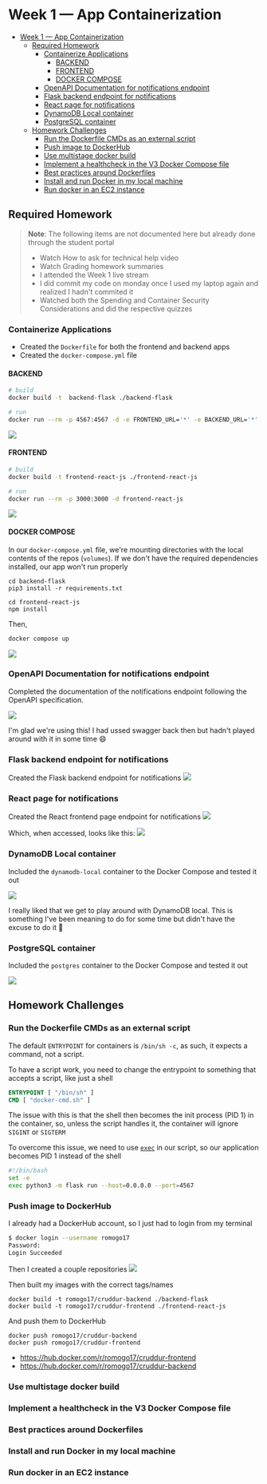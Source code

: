 # Week 1 — App Containerization

- [Week 1 — App Containerization](#week-1--app-containerization)
  - [Required Homework](#required-homework)
    - [Containerize Applications](#containerize-applications)
      - [BACKEND](#backend)
      - [FRONTEND](#frontend)
      - [DOCKER COMPOSE](#docker-compose)
    - [OpenAPI Documentation for notifications endpoint](#openapi-documentation-for-notifications-endpoint)
    - [Flask backend endpoint for notifications](#flask-backend-endpoint-for-notifications)
    - [React page for notifications](#react-page-for-notifications)
    - [DynamoDB Local container](#dynamodb-local-container)
    - [PostgreSQL container](#postgresql-container)
  - [Homework Challenges](#homework-challenges)
    - [Run the Dockerfile CMDs as an external script](#run-the-dockerfile-cmds-as-an-external-script)
    - [Push image to DockerHub](#push-image-to-dockerhub)
    - [Use multistage docker build](#use-multistage-docker-build)
    - [Implement a healthcheck in the V3 Docker Compose file](#implement-a-healthcheck-in-the-v3-docker-compose-file)
    - [Best practices around Dockerfiles](#best-practices-around-dockerfiles)
    - [Install and run Docker in my local machine](#install-and-run-docker-in-my-local-machine)
    - [Run docker in an EC2 instance](#run-docker-in-an-ec2-instance)

## Required Homework

> **Note**: The following items are not documented here but already done through the student portal
> - Watch How to ask for technical help video
> - Watch Grading homework summaries
> - I attended the Week 1 live stream
> - I did commit my code on monday once I used my laptop again and realized I hadn't commited it
> - Watched both the Spending and Container Security Considerations and did the respective quizzes
>

### Containerize Applications
- Created the `Dockerfile` for both the frontend and backend apps
- Created the `docker-compose.yml` file

#### BACKEND
```sh
# build
docker build -t  backend-flask ./backend-flask

# run
docker run --rm -p 4567:4567 -d -e FRONTEND_URL='*' -e BACKEND_URL='*' backend-flask
```
![](./assets/week1/backend-container.png)


#### FRONTEND
```sh
# build
docker build -t frontend-react-js ./frontend-react-js

# run
docker run --rm -p 3000:3000 -d frontend-react-js
```

![](./assets/week1/frontend-container.png)


#### DOCKER COMPOSE

In our `docker-compose.yml` file, we're mounting directories with the local contents of the repos (`volumes`). If we don't have the required dependencies installed, our app won't run properly
```
cd backend-flask
pip3 install -r requirements.txt

cd frontend-react-js
npm install
```
Then,

```sh
docker compose up
```

![](./assets/week1/docker-compose.png)

### OpenAPI Documentation for notifications endpoint
Completed the documentation of the notifications endpoint following the OpenAPI specification.

![](./assets/week1/openapi.png)

I'm glad we're using this! I had ussed swagger back then but hadn't played around with it in some time 😄

### Flask backend endpoint for notifications

Created the Flask backend endpoint for notifications
![](./assets/week1/backend-notifications.png)

### React page for notifications

Created the React frontend page endpoint for notifications
![](./assets/week1/frontend-notifications.png)

Which, when accessed, looks like this:
![](./assets/week1/notifications-browser.png)

### DynamoDB Local container
Included the `dynamodb-local` container to the Docker Compose and tested it out

![](./assets/week1/dynamodb-local.png)

I really liked that we get to play around with DynamoDB local. This is something I've been meaning to do for some time but didn't have the excuse to do it 🚀


### PostgreSQL container
Included the `postgres` container to the Docker Compose and tested it out

![](./assets/week1/postgresql.png)

## Homework Challenges

### Run the Dockerfile CMDs as an external script
The default `ENTRYPOINT` for containers is `/bin/sh -c`, as such, it expects a command, not a script.

To have a script work, you need to change the entrypoint to something that accepts a script, like just a shell

```Dockerfile
ENTRYPOINT [ "/bin/sh" ]
CMD [ "docker-cmd.sh" ]
```

The issue with this is that the shell then becomes the init process (PID 1) in the container, so, unless the script handles it, the container will ignore `SIGINT` or `SIGTERM`

To overcome this issue, we need to use [`exec`](https://wiki.bash-hackers.org/commands/builtin/exec) in our script, so our application becomes PID 1 instead of the shell

```sh
#!/bin/bash
set -e
exec python3 -m flask run --host=0.0.0.0 --port=4567
```

### Push image to DockerHub
I already had a DockerHub account, so I just had to login from my terminal

```sh
$ docker login --username romogo17
Password:
Login Succeeded
```

Then I created a couple repositories
![](./assets/week1/dockerhub-repos.png)

Then built my images with the correct tags/names

```
docker build -t romogo17/cruddur-backend ./backend-flask
docker build -t romogo17/cruddur-frontend ./frontend-react-js
```
And push them to DockerHub

```
docker push romogo17/cruddur-backend
docker push romogo17/cruddur-frontend
```

- https://hub.docker.com/r/romogo17/cruddur-frontend
- https://hub.docker.com/r/romogo17/cruddur-backend

### Use multistage docker build

### Implement a healthcheck in the V3 Docker Compose file

### Best practices around Dockerfiles

### Install and run Docker in my local machine

### Run docker in an EC2 instance
